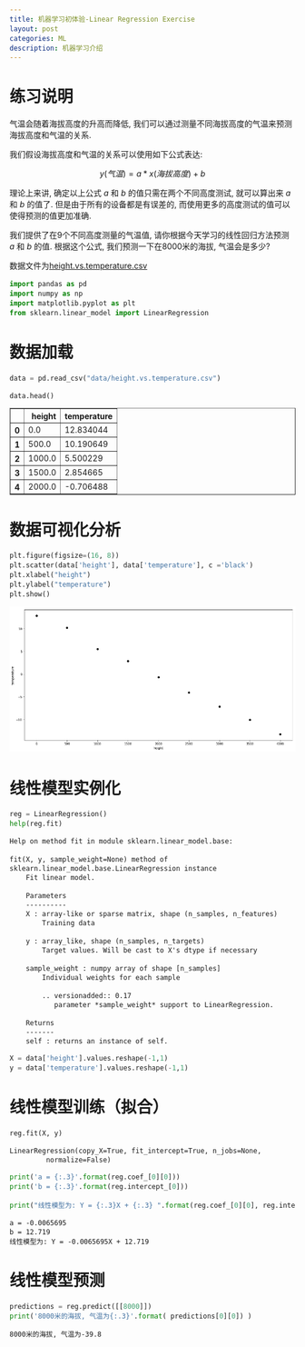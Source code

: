 ```yaml
---
title: 机器学习初体验-Linear Regression Exercise
layout: post
categories: ML
description: 机器学习介绍
---
```


# 练习说明

气温会随着海拔高度的升高而降低, 我们可以通过测量不同海拔高度的气温来预测海拔高度和气温的关系. 

我们假设海拔高度和气温的关系可以使用如下公式表达:

$$
y(气温) = a * x(海拔高度) + b 
$$

理论上来讲, 确定以上公式 $a$ 和 $b$ 的值只需在两个不同高度测试, 就可以算出来 $a$ 和 $b$ 的值了. 但是由于所有的设备都是有误差的, 而使用更多的高度测试的值可以使得预测的值更加准确. 

我们提供了在9个不同高度测量的气温值, 请你根据今天学习的线性回归方法预测 $a$ 和 $b$ 的值. 根据这个公式, 我们预测一下在8000米的海拔, 气温会是多少?

数据文件为[height.vs.temperature.csv](/assets/data/height.vs.temperature.csv)


```python
import pandas as pd
import numpy as np
import matplotlib.pyplot as plt
from sklearn.linear_model import LinearRegression 
```

# 数据加载


```python
data = pd.read_csv("data/height.vs.temperature.csv")
```


```python
data.head()
```




<div>
<style scoped>
    .dataframe tbody tr th:only-of-type {
        vertical-align: middle;
    }

    .dataframe tbody tr th {
        vertical-align: top;
    }

    .dataframe thead th {
        text-align: right;
    }
</style>
<table border="1" class="dataframe">
  <thead>
    <tr style="text-align: right;">
      <th></th>
      <th>height</th>
      <th>temperature</th>
    </tr>
  </thead>
  <tbody>
    <tr>
      <th>0</th>
      <td>0.0</td>
      <td>12.834044</td>
    </tr>
    <tr>
      <th>1</th>
      <td>500.0</td>
      <td>10.190649</td>
    </tr>
    <tr>
      <th>2</th>
      <td>1000.0</td>
      <td>5.500229</td>
    </tr>
    <tr>
      <th>3</th>
      <td>1500.0</td>
      <td>2.854665</td>
    </tr>
    <tr>
      <th>4</th>
      <td>2000.0</td>
      <td>-0.706488</td>
    </tr>
  </tbody>
</table>
</div>



# 数据可视化分析


```python
plt.figure(figsize=(16, 8))
plt.scatter(data['height'], data['temperature'], c ='black')
plt.xlabel("height")
plt.ylabel("temperature")
plt.show()
```


![png](/assets/images/ml/output_7_0.png)


# 线性模型实例化


```python
reg = LinearRegression()
help(reg.fit)
```

    Help on method fit in module sklearn.linear_model.base:
    
    fit(X, y, sample_weight=None) method of sklearn.linear_model.base.LinearRegression instance
        Fit linear model.
        
        Parameters
        ----------
        X : array-like or sparse matrix, shape (n_samples, n_features)
            Training data
        
        y : array_like, shape (n_samples, n_targets)
            Target values. Will be cast to X's dtype if necessary
        
        sample_weight : numpy array of shape [n_samples]
            Individual weights for each sample
        
            .. versionadded:: 0.17
               parameter *sample_weight* support to LinearRegression.
        
        Returns
        -------
        self : returns an instance of self.
    
    


```python
X = data['height'].values.reshape(-1,1)
y = data['temperature'].values.reshape(-1,1)
```

# 线性模型训练（拟合）


```python
reg.fit(X, y)
```




    LinearRegression(copy_X=True, fit_intercept=True, n_jobs=None,
             normalize=False)




```python
print('a = {:.3}'.format(reg.coef_[0][0])) 
print('b = {:.3}'.format(reg.intercept_[0]))

print("线性模型为: Y = {:.3}X + {:.3} ".format(reg.coef_[0][0], reg.intercept_[0]))
```

    a = -0.0065695
    b = 12.719
    线性模型为: Y = -0.0065695X + 12.719 
    

# 线性模型预测


```python
predictions = reg.predict([[8000]])
print('8000米的海拔, 气温为{:.3}'.format( predictions[0][0]) )
```

    8000米的海拔, 气温为-39.8
    

